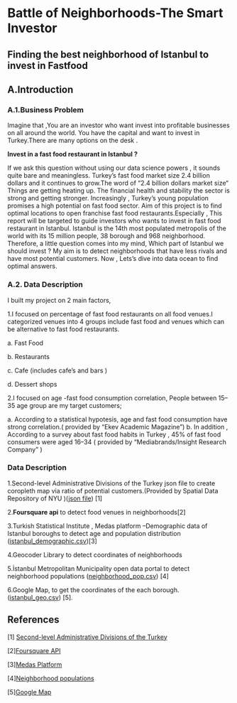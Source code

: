 
# Battle of Neighborhoods-The Smart Investor 
## Finding the best neighborhood of Istanbul to invest in Fastfood


## A.Introduction

### A.1.Business Problem

Imagine that ,You are an investor who want invest into profitable businesses on all around the world. You have the capital and want to invest in Turkey.There are many options on the desk .

**Invest in a fast food restaurant in Istanbul ?**

If we ask this question without using our data science powers , it sounds quite bare and meaningless.
Turkey’s fast food market size 2.4 billion dollars and it continues to grow.The word of “2.4 billion dollars market size“ Things are getting heating up.
The financial health and stability the sector is strong and getting stronger. Increasingly , Turkey’s young population promises a high potential on fast food sector.
Aim of this project is to find optimal locations to open franchise fast food restaurants.Especially , This report will be targeted to guide investors who wants to invest in fast food restaurant in Istanbul.
Istanbul is the 14th most populated metropolis of the world with its 15 million people, 38 borough and 968 neighborhood. Therefore, a little question comes into my mind,
Which part of Istanbul we should invest ?
My aim is to detect neighborhoods that have less rivals and have most potential customers.
Now , Lets’s dive into data ocean to find optimal answers.

### A.2. Data Description

I built my project on 2 main factors,

1.I focused on percentage of fast food restaurants on all food venues.I categorized venues into 4 groups include fast food and venues which can be alternative to fast food restaurants.

a. Fast Food

b. Restaurants

c. Cafe (includes cafe’s and bars )

d. Dessert shops

2.I focused on age -fast food consumption correlation, People between 15–35 age group are my target customers;

a. According to a statistical hypotesis, age and fast food consumption have strong correlation.( provided by “Ekev Academic Magazine”)
b. In addition , According to a survey about fast food habits in Turkey , 45% of fast food consumers were aged 16–34 ( provided by “Mediabrands/Insight Research Company” )

### Data Description

1.Second-level Administrative Divisions of the Turkey json file to create coropleth map via ratio of potential customers.(Provided by Spatial Data Repository of NYU )([json file](https://github.com/farukpala/DATA-SCIENCE-FINAL-PROJECT/blob/ab2a8f37845efcdb2a7739e121259385e83bc5d1/stanford-nj696zj1674-geojson.json)) [1]

2.**Foursquare api**  to detect food venues in neighborhoods[2] 

3.Turkish Statistical Institute , Medas platform –Demographic data of Istanbul boroughs to detect age and population distribution ([istanbul_demographic.csv](https://github.com/farukpala/DATA-SCIENCE-FINAL-PROJECT/blob/ab2a8f37845efcdb2a7739e121259385e83bc5d1/istanbul_demographic.csv))[3] 

4.Geocoder Library to detect coordinates of neighborhoods  


5.İstanbul Metropolitan Municipality open data portal to detect neighborhood populations ([neighborhood_pop.csv](https://github.com/farukpala/DATA-SCIENCE-FINAL-PROJECT/blob/292f97dbd809eb0e67bf35eb970af63c20168d98/neighborhood_pop.csv)) [4]

6.Google Map, to get the  coordinates of the each borough. ([istanbul_geo.csv](https://github.com/Srcanyildiz/istanbul/blob/master/istanbul_geo.csv)) [5].

## References

[1] [Second-level Administrative Divisions of the Turkey](https://geo.nyu.edu/catalog/stanford-nj696zj1674)

[2][Foursquare API](https://developer.foursquare.com/)

[3][Medas Platform](https://biruni.tuik.gov.tr/medas/?kn=95&locale=tr)

[4][Neighborhood populations](https://en.wikipedia.org/wiki/Istanbul)

[5][Google Map](https://www.google.com/maps/)


